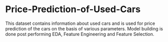 # Price-Prediction-of-Used-Cars
This dataset contains information about used cars and is used for price prediction of the cars on the basis of various parameters. 
Model building is done post performing EDA, Feature Engineering and Feature Selection.
